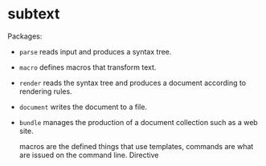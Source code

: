 # subtext


Packages:

  * `parse` reads input and produces a syntax tree.
  * `macro` defines macros that transform text.
  * `render` reads the syntax tree and produces a document according to
    rendering rules.
  * `document` writes the document to a file.
  * `bundle` manages the production of a document collection such as a web
    site.

    macros are the defined things that use templates, commands are what are
    issued on the command line. Directive
